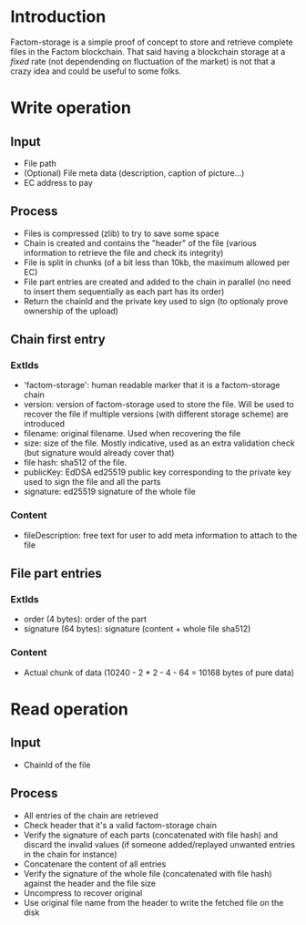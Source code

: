 # Introduction

Factom-storage is a simple proof of concept to store and retrieve complete files in the Factom blockchain. That said having a blockchain storage at a *fixed* rate (not dependending on fluctuation of the market) is not that a crazy idea and could be useful to some folks.

# Write operation

## Input

* File path
* (Optional) File meta data (description, caption of picture...)
* EC address to pay

## Process

* Files is compressed (zlib) to try to save some space
* Chain is created and contains the "header" of the file (various information to retrieve the file and check its integrity)
* File is split in chunks (of a bit less than 10kb, the maximum allowed per EC)
* File part entries are created and added to the chain in parallel (no need to insert them sequentially as each part has its order)
* Return the chainId and the private key used to sign (to optionaly prove ownership of the upload)

## Chain first entry

### ExtIds

* 'factom-storage': human readable marker that it is a factom-storage chain
* version: version of factom-storage used to store the file. Will be used to recover the file if multiple versions (with different storage scheme) are introduced
* filename: original filename. Used when recovering the file
* size: size of the file. Mostly indicative, used as an extra validation check (but signature would already cover that)
* file hash: sha512 of the file.
* publicKey: EdDSA ed25519 public key corresponding to the private key used to sign the file and all the parts
* signature: ed25519 signature of the whole file

### Content

* fileDescription: free text for user to add meta information to attach to the file

## File part entries

### ExtIds

* order (4 bytes): order of the part
* signature (64 bytes): signature (content + whole file sha512)

### Content

* Actual chunk of data (10240 - 2 * 2 - 4 - 64 = 10168 bytes of pure data)

# Read operation

## Input

* ChainId of the file

## Process

* All entries of the chain are retrieved
* Check header that it's a valid factom-storage chain
* Verify the signature of each parts (concatenated with file hash) and discard the invalid values (if someone added/replayed unwanted entries in the chain for instance)
* Concatenare the content of all entries
* Verify the signature of the whole file (concatenated with file hash) against the header and the file size
* Uncompress to recover original
* Use original file name from the header to write the fetched file on the disk
